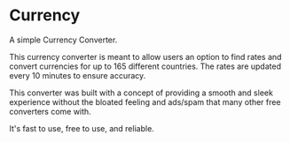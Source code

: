 # Currency
A simple Currency Converter. 

This currency converter is meant to allow users an option to find rates and convert currencies for up to 165 different countries.
The rates are updated every 10 minutes to ensure accuracy. 

This converter was built with a concept of providing a smooth and sleek experience without the bloated feeling and ads/spam 
that many other free converters come with.

It's fast to use, free to use, and reliable. 
